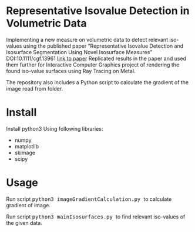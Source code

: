 # Representative Isovalue Detection in Volumetric Data

Implementing a new measure on volumetric data to detect relevant iso-values using the published paper ”Representative Isovalue
Detection and Isosurface Segmentation Using Novel Isosurface Measures” DOI:10.1111/cgf.13961 [link to paper](https://www.researchgate.net/publication/343051674_Representative_Isovalue_Detection_and_Isosurface_Segmentation_Using_Novel_Isosurface_Measures)
Replicated results in the paper and used them further for Interactive Computer Graphics project of rendering the found iso-value surfaces using Ray Tracing on Metal.

The repository also includes a Python script to calculate the gradient of the image read from folder.


Install
=======

Install python3 
Using following libraries:
- numpy 
- matplotlib
- skimage 
- scipy


Usage
=====

Run script <kbd>python3 imageGradientCalculation.py </kbd> to calculate gradient of image. 

Run script <kbd>python3 mainIsosurfaces.py </kbd> to find relevant iso-values of the given data. 
